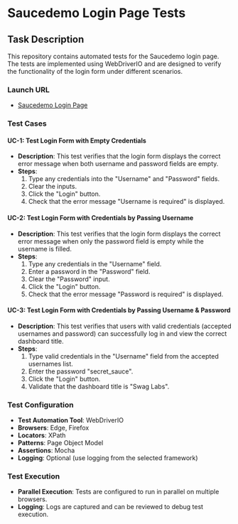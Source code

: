 # Saucedemo Login Page Tests

## Task Description

This repository contains automated tests for the Saucedemo login page. The tests are implemented using WebDriverIO and are designed to verify the functionality of the login form under different scenarios.

### Launch URL
- [Saucedemo Login Page](https://www.saucedemo.com/)

### Test Cases

#### UC-1: Test Login Form with Empty Credentials

- **Description**: This test verifies that the login form displays the correct error message when both username and password fields are empty.
- **Steps**:
   1. Type any credentials into the "Username" and "Password" fields.
   2. Clear the inputs.
   3. Click the "Login" button.
   4. Check that the error message "Username is required" is displayed.

#### UC-2: Test Login Form with Credentials by Passing Username

- **Description**: This test verifies that the login form displays the correct error message when only the password field is empty while the username is filled.
- **Steps**:
   1. Type any credentials in the "Username" field.
   2. Enter a password in the "Password" field.
   3. Clear the "Password" input.
   4. Click the "Login" button.
   5. Check that the error message "Password is required" is displayed.

#### UC-3: Test Login Form with Credentials by Passing Username & Password

- **Description**: This test verifies that users with valid credentials (accepted usernames and password) can successfully log in and view the correct dashboard title.
- **Steps**:
   1. Type valid credentials in the "Username" field from the accepted usernames list.
   2. Enter the password "secret_sauce".
   3. Click the "Login" button.
   4. Validate that the dashboard title is "Swag Labs".

### Test Configuration

- **Test Automation Tool**: WebDriverIO
- **Browsers**: Edge, Firefox
- **Locators**: XPath
- **Patterns**: Page Object Model
- **Assertions**: Mocha
- **Logging**: Optional (use logging from the selected framework)

### Test Execution

- **Parallel Execution**: Tests are configured to run in parallel on multiple browsers.
- **Logging**: Logs are captured and can be reviewed to debug test execution.
